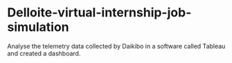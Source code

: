 # Delloite-virtual-internship-job-simulation
 Analyse the telemetry data collected by Daikibo in a software called Tableau and created a dashboard.

